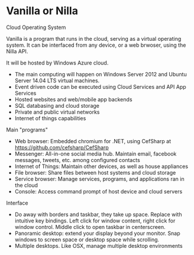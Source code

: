 # Vanilla or Nilla
Cloud Operating System

Vanilla is a program that runs in the cloud, serving as a virtual operating system. It can be interfaced from any device, or a web brwoser, using the Nilla API.

It will be hosted by Windows Azure cloud.
 - The main computing will happen on Windows Server 2012 and Ubuntu Server 14.04 LTS virtual machines.
 - Event driven code can be executed using Cloud Services and API App Services
 - Hosted websites and web/mobile app backends
 - SQL databasing and cloud storage
 - Private and public virtual networks
 - Internet of things capabilities

Main "programs"
 - Web browser: Embedded chromium for .NET, using CefSharp at https://github.com/cefsharp/CefSharp
 - Messenger: All-in-one social media hub. Maintain email, facebook messages, tweets, etc. among configured contacts
 - Internet of Things: Maintain other devices, as well as house appliances
 - File browser: Share files between host systems and cloud storage
 - Service browser: Manage services, programs, and applications ran in the cloud
 - Console: Access command prompt of host device and cloud servers

Interface
 - Do away with borders and taskbar, they take up space. Replace with intuitive key bindings. Left click for window content, right click for window control. Middle click to open taskbar in centerscreen.
 - Panoramic desktop: extend your display beyond your monitor. Snap windows to screen space or desktop space while scrolling.
 - Multiple desktops. Like OSX, manage multiple desktop environments
